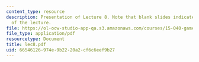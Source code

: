 ```yaml
---
content_type: resource
description: Presentation of Lecture 8. Note that blank slides indicate separate sections
  of the lecture.
file: https://ol-ocw-studio-app-qa.s3.amazonaws.com/courses/15-040-game-theory-for-managers-spring-2004/66546126974e9b2220a2cf6c6eef9b27_lec8.pdf
file_type: application/pdf
resourcetype: Document
title: lec8.pdf
uid: 66546126-974e-9b22-20a2-cf6c6eef9b27
---
```

